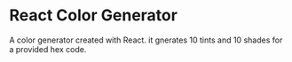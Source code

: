 # React Color Generator

A color generator created with React. 
it gnerates 10 tints and 10 shades for a provided hex code.